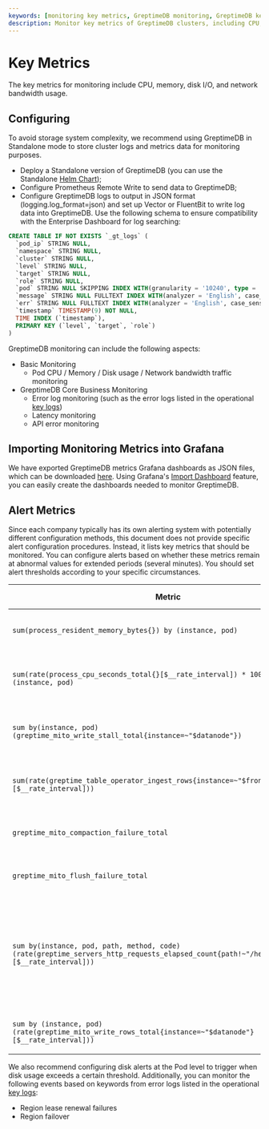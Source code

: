```yaml
---
keywords: [monitoring key metrics, GreptimeDB monitoring, GreptimeDB key metrics, GreptimeDB cluster monitoring]
description: Monitor key metrics of GreptimeDB clusters, including CPU, memory, disk I/O, and network bandwidth usage.
---
```


# Key Metrics

The key metrics for monitoring include CPU, memory, disk I/O, and network bandwidth usage.

## Configuring

To avoid storage system complexity,
we recommend using GreptimeDB in Standalone mode to store cluster logs and metrics data for monitoring purposes.

- Deploy a Standalone version of GreptimeDB (you can use the Standalone [Helm Chart](https://github.com/GreptimeTeam/helm-charts/tree/main/charts/greptimedb-standalone));
- Configure Prometheus Remote Write to send data to GreptimeDB;
- Configure GreptimeDB logs to output in JSON format (logging.log_format=json) and set up Vector or FluentBit to write log data into GreptimeDB. Use the following schema to ensure compatibility with the Enterprise Dashboard for log searching:

```sql
CREATE TABLE IF NOT EXISTS `_gt_logs` (
  `pod_ip` STRING NULL,
  `namespace` STRING NULL,
  `cluster` STRING NULL,
  `level` STRING NULL,
  `target` STRING NULL,
  `role` STRING NULL,
  `pod` STRING NULL SKIPPING INDEX WITH(granularity = '10240', type = 'BLOOM'),
  `message` STRING NULL FULLTEXT INDEX WITH(analyzer = 'English', case_sensitive = 'false'),
  `err` STRING NULL FULLTEXT INDEX WITH(analyzer = 'English', case_sensitive = 'false'),
  `timestamp` TIMESTAMP(9) NOT NULL,
  TIME INDEX (`timestamp`),
  PRIMARY KEY (`level`, `target`, `role`)
)
```

GreptimeDB monitoring can include the following aspects:

- Basic Monitoring
  - Pod CPU / Memory / Disk usage / Network bandwidth traffic monitoring
- GreptimeDB Core Business Monitoring
  - Error log monitoring (such as the error logs listed in the operational [key logs](key-logs.md))
  - Latency monitoring
  - API error monitoring

## Importing Monitoring Metrics into Grafana

We have exported GreptimeDB metrics Grafana dashboards as JSON files, which can be downloaded [here](https://github.com/GreptimeTeam/greptimedb/tree/main/grafana).
Using Grafana's [Import Dashboard](https://grafana.com/docs/grafana/latest/dashboards/build-dashboards/import-dashboards/) feature, you can easily create the dashboards needed to monitor GreptimeDB.

## Alert Metrics

Since each company typically has its own alerting system with potentially different configuration methods, this document does not provide specific alert configuration procedures. Instead, it lists key metrics that should be monitored. You can configure alerts based on whether these metrics remain at abnormal values for extended periods (several minutes). You should set alert thresholds according to your specific circumstances.

| Metric | Description | Reference Rule |
| --- | --- | --- |
| `sum(process_resident_memory_bytes{}) by (instance, pod)` | Process memory usage | Usage rate continuously exceeds threshold |
| `sum(rate(process_cpu_seconds_total{}[$__rate_interval]) * 1000) by (instance, pod)` | Process CPU usage, displayed in millicores | Utilization rate continuously exceeds threshold |
| `sum by(instance, pod) (greptime_mito_write_stall_total{instance=~"$datanode"})` | Number of backlogged write requests on datanode | Remains greater than 0 for n minutes |
| `sum(rate(greptime_table_operator_ingest_rows{instance=~"$frontend"}[$__rate_interval]))` | Current rows written per second | Drops to 0 (or below threshold) for n minutes |
| `greptime_mito_compaction_failure_total` | Compaction failures | Recent increase greater than 0 |
| `greptime_mito_flush_failure_total` | Flush failures | Recent increase greater than 0 |
| `sum by(instance, pod, path, method, code) (rate(greptime_servers_http_requests_elapsed_count{path!~"/health\|/metrics"}[$__rate_interval]))` | HTTP request count and response codes | HTTP 200 request count below threshold for n minutes or non-200 response count above normal threshold for n minutes |
| `sum by (instance, pod) (rate(greptime_mito_write_rows_total{instance=~"$datanode"}[$__rate_interval]))` | Storage engine write row count | Below normal threshold for n minutes |

We also recommend configuring disk alerts at the Pod level to trigger when disk usage exceeds a certain threshold.
Additionally, you can monitor the following events based on keywords from error logs listed in the operational [key logs](key-logs.md):

- Region lease renewal failures
- Region failover
